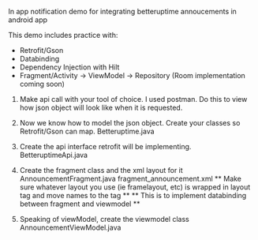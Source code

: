 In app notification demo for integrating betteruptime annoucements in android app

This demo includes practice with:
- Retrofit/Gson
- Databinding
- Dependency Injection with Hilt
- Fragment/Activity -> ViewModel -> Repository (Room implementation coming soon)

1. Make api call with your tool of choice. I used postman.
Do this to view how json object will look like when it is requested.

2. Now we know how to model the json object. Create your classes so Retrofit/Gson can map.
Betteruptime.java

3. Create the api interface retrofit will be implementing.
BetteruptimeApi.java

4. Create the fragment class and the xml layout for it
AnnouncementFragment.java
fragment_announcement.xml
** Make sure whatever layout you use (ie framelayout, etc) is wrapped in layout tag and move names to the tag **
** This is to implement databinding between fragment and viewmodel **

5. Speaking of viewModel, create the viewmodel class
AnnouncementViewModel.java



